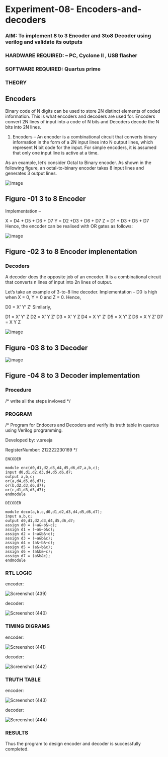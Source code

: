 # Experiment-08- Encoders-and-decoders 
### AIM: To implement 8 to 3 Encoder and  3to8 Decoder using verilog and validate its outputs
### HARDWARE REQUIRED:  – PC, Cyclone II , USB flasher
### SOFTWARE REQUIRED:   Quartus prime
### THEORY 

## Encoders
Binary code of N digits can be used to store 2N distinct elements of coded information. This is what encoders and decoders are used for. Encoders convert 2N lines of input into a code of N bits and Decoders decode the N bits into 2N lines.

1. Encoders –
An encoder is a combinational circuit that converts binary information in the form of a 2N input lines into N output lines, which represent N bit code for the input. For simple encoders, it is assumed that only one input line is active at a time.

As an example, let’s consider Octal to Binary encoder. As shown in the following figure, an octal-to-binary encoder takes 8 input lines and generates 3 output lines.

![image](https://user-images.githubusercontent.com/36288975/171543588-bc0746df-a173-4b35-989e-5fb7d385fe8a.png)
## Figure -01 3 to 8 Encoder 


Implementation –

X = D4 + D5 + D6 + D7
Y = D2 +D3 + D6 + D7
Z = D1 + D3 + D5 + D7 
Hence, the encoder can be realised with OR gates as follows:


![image](https://user-images.githubusercontent.com/36288975/171543740-68403b82-aa93-4c98-9343-f32b14885a2e.png)
## Figure -02 3 to 8 Encoder implenentation 

 ### Decoders 
A decoder does the opposite job of an encoder. It is a combinational circuit that converts n lines of input into 2n lines of output.

Let’s take an example of 3-to-8 line decoder.
Implementation –
D0 is high when X = 0, Y = 0 and Z = 0. Hence,

D0 = X’ Y’ Z’ 
Similarly,

D1 = X’ Y’ Z
D2 = X’ Y Z’
D3 = X’ Y Z
D4 = X Y’ Z’
D5 = X Y’ Z
D6 = X Y Z’
D7 = X Y Z 


![image](https://user-images.githubusercontent.com/36288975/171543978-ee2d0671-2846-40a1-8705-507fd6287a49.png)
## Figure -03 8 to 3 Decoder 



![image](https://user-images.githubusercontent.com/36288975/171543866-5a6eace6-8683-49d7-9c4f-a7cb30ec3035.png)
## Figure -04 8 to 3 Decoder implementation 

### Procedure
/* write all the steps invloved */



### PROGRAM 
/*
Program for Endocers and Decoders  and verify its truth table in quartus using Verilog programming.

Developed by: v.sreeja

RegisterNumber:  212222230169
*/
```
ENCODER

module enc(d0,d1,d2,d3,d4,d5,d6,d7,a,b,c);
input d0,d1,d2,d3,d4,d5,d6,d7;
output a,b,c;
or(a,d4,d5,d6,d7);
or(b,d2,d3,d6,d7);
or(c,d1,d3,d5,d7);
endmodule

DECODER

module deco(a,b,c,d0,d1,d2,d3,d4,d5,d6,d7);
input a,b,c;
output d0,d1,d2,d3,d4,d5,d6,d7;
assign d0 = (~a&~b&~c);
assign d1 = (~a&~b&c);
assign d2 = (~a&b&~c);
assign d3 = (~a&b&c);
assign d4 = (a&~b&~c);
assign d5 = (a&~b&c);
assign d6 = (a&b&~c);
assign d7 = (a&b&c);
endmodule

```

### RTL LOGIC  

encoder:

![Screenshot (439)](https://github.com/VelasiriSreeja/Experiment-08-Encoders-and-decoders-/assets/118344328/8494a298-cb1d-48b1-9bae-0f3adcf94f45)


decoder:


![Screenshot (440)](https://github.com/VelasiriSreeja/Experiment-08-Encoders-and-decoders-/assets/118344328/6143b8bc-b954-4b8d-b1ea-2cf55c12b76d)



### TIMING DIGRAMS  

encoder:

![Screenshot (441)](https://github.com/VelasiriSreeja/Experiment-08-Encoders-and-decoders-/assets/118344328/385d159c-b591-4b45-8d1d-6a1938aa2e55)

decoder:

![Screenshot (442)](https://github.com/VelasiriSreeja/Experiment-08-Encoders-and-decoders-/assets/118344328/f20b6b45-95e4-4303-b0be-ffa540acd612)


### TRUTH TABLE 

encoder:

![Screenshot (443)](https://github.com/VelasiriSreeja/Experiment-08-Encoders-and-decoders-/assets/118344328/5598251c-9152-4ef9-9b52-48f36fc68a20)

decoder:

![Screenshot (444)](https://github.com/VelasiriSreeja/Experiment-08-Encoders-and-decoders-/assets/118344328/8d5e5043-3ece-4daa-8302-55c6f9d5aeb5)



### RESULTS 

Thus the program to design encoder and decoder is successfully completed.

